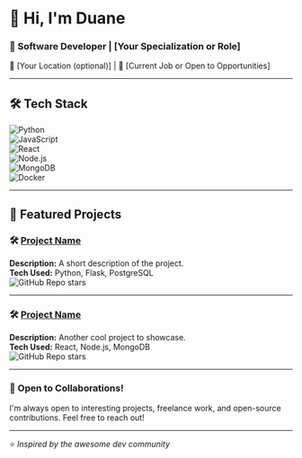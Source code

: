 # 👋 Hi, I'm Duane  

### 🚀 Software Developer | [Your Specialization or Role]  
📍 [Your Location (optional)] | 💼 [Current Job or Open to Opportunities]  

---



## 🛠 Tech Stack  
![Python](https://img.shields.io/badge/-Python-3776AB?style=flat&logo=python&logoColor=white)  
![JavaScript](https://img.shields.io/badge/-JavaScript-F7DF1E?style=flat&logo=javascript&logoColor=black)  
![React](https://img.shields.io/badge/-React-61DAFB?style=flat&logo=react&logoColor=black)  
![Node.js](https://img.shields.io/badge/-Node.js-339933?style=flat&logo=node.js&logoColor=white)  
![MongoDB](https://img.shields.io/badge/-MongoDB-47A248?style=flat&logo=mongodb&logoColor=white)  
![Docker](https://img.shields.io/badge/-Docker-2496ED?style=flat&logo=docker&logoColor=white)  

---

## 📌 Featured Projects  

### 🛠 [Project Name](https://github.com/your-username/project-repo)  
**Description:** A short description of the project.  
**Tech Used:** Python, Flask, PostgreSQL  
![GitHub Repo stars](https://img.shields.io/github/stars/your-username/project-repo?style=social)  

---

### 🛠 [Project Name](https://github.com/your-username/project-repo)  
**Description:** Another cool project to showcase.  
**Tech Used:** React, Node.js, MongoDB  
![GitHub Repo stars](https://img.shields.io/github/stars/your-username/project-repo?style=social)  

---

<!-- ## 📊 GitHub Stats   -->

<!-- ![Your GitHub Stats](https://github-readme-stats.vercel.app/api?username=duanegoodner&show_icons=true&theme=tokyonight)   -->
<!-- ![Top Languages](https://github-readme-stats.vercel.app/api/top-langs/?username=duanegoodner&layout=compact&theme=tokyonight)  

--- -->

### 🤝 Open to Collaborations!  
I'm always open to interesting projects, freelance work, and open-source contributions. Feel free to reach out!  

---

⭐️ _Inspired by the awesome dev community_  


<!--
**duanegoodner/duanegoodner** is a ✨ _special_ ✨ repository because its `README.md` (this file) appears on your GitHub profile.

Here are some ideas to get you started:

- 🔭 I’m currently working on ...
- 🌱 I’m currently learning ...
- 👯 I’m looking to collaborate on ...
- 🤔 I’m looking for help with ...
- 💬 Ask me about ...
- 📫 How to reach me: ...
- 😄 Pronouns: ...
- ⚡ Fun fact: ...
-->
